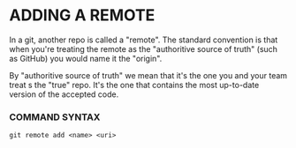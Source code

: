 # ADDING A REMOTE

In a git, another repo is called a "remote". The standard convention is that when you're treating the remote as the "authoritive source of truth" (such as GitHub) you would name it the "origin".

By "authoritive source of truth" we mean that it's the one you and your team treat s the "true" repo. It's the one that contains the most up-to-date version of the accepted code.

### COMMAND SYNTAX

    git remote add <name> <uri>
